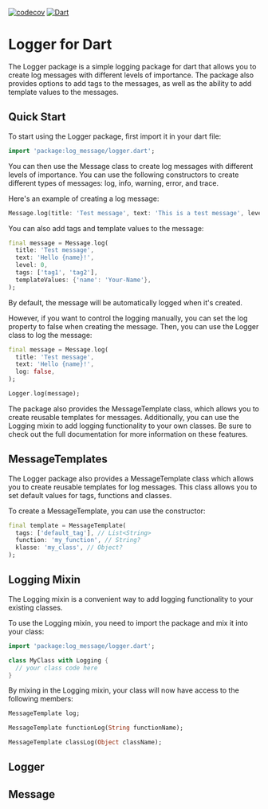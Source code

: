 [![codecov](https://codecov.io/github/Marc-R2/logger_dart/branch/master/graph/badge.svg?token=XM5NIT73JV)](https://codecov.io/github/Marc-R2/logger_dart)
[![Dart](https://github.com/Marc-R2/logger_dart/actions/workflows/dart.yml/badge.svg?branch=master)](https://github.com/Marc-R2/logger_dart/actions/workflows/dart.yml)

# Logger for Dart

The Logger package is a simple logging package for dart that allows you to create log messages with different levels of importance. The package also provides options to add tags to the messages, as well as the ability to add template values to the messages.

## Quick Start

To start using the Logger package, first import it in your dart file:

```dart
import 'package:log_message/logger.dart';
```

You can then use the Message class to create log messages with different levels of importance. You can use the following constructors to create different types of messages: log, info, warning, error, and trace.

Here's an example of creating a log message:

```dart
Message.log(title: 'Test message', text: 'This is a test message', level: 0);
```

You can also add tags and template values to the message:

```dart
final message = Message.log(
  title: 'Test message', 
  text: 'Hello {name}!', 
  level: 0, 
  tags: ['tag1', 'tag2'], 
  templateValues: {'name': 'Your-Name'},
);
```

By default, the message will be automatically logged when it's created. 

However, if you want to control the logging manually, you can set the log property to false when creating the message. 
Then, you can use the Logger class to log the message:

```dart
final message = Message.log(
  title: 'Test message',
  text: 'Hello {name}!',
  log: false,
);

Logger.log(message);
```

The package also provides the MessageTemplate class, which allows you to create reusable templates for messages. 
Additionally, you can use the Logging mixin to add logging functionality to your own classes. 
Be sure to check out the full documentation for more information on these features.

## MessageTemplates
The Logger package also provides a MessageTemplate class which allows you to create reusable templates for log messages. 
This class allows you to set default values for tags, functions and classes.

To create a MessageTemplate, you can use the constructor:

```dart
final template = MessageTemplate(
  tags: ['default_tag'], // List<String>
  function: 'my_function', // String?
  klasse: 'my_class', // Object?
);
```


## Logging Mixin
The Logging mixin is a convenient way to add logging functionality to your existing classes.

To use the Logging mixin, you need to import the package and mix it into your class:

```dart
import 'package:log_message/logger.dart';

class MyClass with Logging {
  // your class code here
}
```

By mixing in the Logging mixin, your class will now have access to the following members:

```dart
MessageTemplate log;

MessageTemplate functionLog(String functionName);

MessageTemplate classLog(Object className);
```

## Logger

## Message
